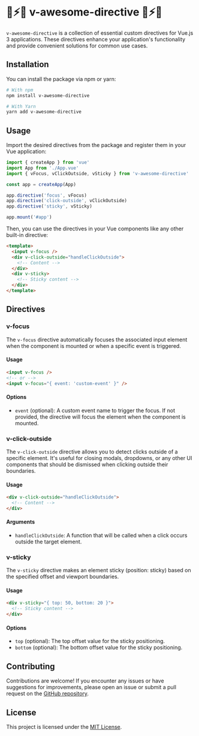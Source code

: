 
# 🦙⚡😎 v-awesome-directive 🦙⚡😎

`v-awesome-directive` is a collection of essential custom directives for Vue.js 3 applications. These directives enhance your application's functionality and provide convenient solutions for common use cases.

## Installation

You can install the package via npm or yarn:

```bash
# With npm
npm install v-awesome-directive

# With Yarn
yarn add v-awesome-directive
```

## Usage

Import the desired directives from the package and register them in your Vue application:

```js
import { createApp } from 'vue'
import App from './App.vue'
import { vFocus, vClickOutside, vSticky } from 'v-awesome-directive'

const app = createApp(App)

app.directive('focus', vFocus)
app.directive('click-outside', vClickOutside)
app.directive('sticky', vSticky)

app.mount('#app')
```

Then, you can use the directives in your Vue components like any other built-in directive:

```html
<template>
  <input v-focus />
  <div v-click-outside="handleClickOutside">
    <!-- Content -->
  </div>
  <div v-sticky>
    <!-- Sticky content -->
  </div>
</template>
```

## Directives

### v-focus

The `v-focus` directive automatically focuses the associated input element when the component is mounted or when a specific event is triggered.

#### Usage

```html
<input v-focus />
<!-- or -->
<input v-focus="{ event: 'custom-event' }" />
```

#### Options

- `event` (optional): A custom event name to trigger the focus. If not provided, the directive will focus the element when the component is mounted.

### v-click-outside

The `v-click-outside` directive allows you to detect clicks outside of a specific element. It's useful for closing modals, dropdowns, or any other UI components that should be dismissed when clicking outside their boundaries.

#### Usage

```html
<div v-click-outside="handleClickOutside">
  <!-- Content -->
</div>
```

#### Arguments

- `handleClickOutside`: A function that will be called when a click occurs outside the target element.

### v-sticky

The `v-sticky` directive makes an element sticky (position: sticky) based on the specified offset and viewport boundaries.

#### Usage

```html
<div v-sticky="{ top: 50, bottom: 20 }">
  <!-- Sticky content -->
</div>
```

#### Options

- `top` (optional): The top offset value for the sticky positioning.
- `bottom` (optional): The bottom offset value for the sticky positioning.

## Contributing

Contributions are welcome! If you encounter any issues or have suggestions for improvements, please open an issue or submit a pull request on the [GitHub repository](https://github.com/haithanhphan1603/v-awesome-directive).

## License

This project is licensed under the [MIT License](LICENSE).
